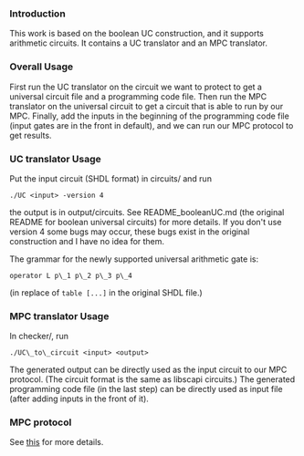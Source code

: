 ### Introduction
This work is based on the boolean UC construction, and it supports arithmetic circuits. It contains a UC translator and an MPC translator.

### Overall Usage
First run the UC translator on the circuit we want to protect to get a universal circuit file and a programming code file. Then run the MPC translator on the universal circuit to get a circuit that is able to run by our MPC. Finally, add the inputs in the beginning of the programming code file (input gates are in the front in default), and we can run our MPC protocol to get results.

### UC translator Usage
Put the input circuit (SHDL format) in circuits/ and run
```
./UC <input> -version 4
```
the output is in output/circuits. See README\_booleanUC.md (the original README for boolean universal circuits) for more details. If you don't use version 4 some bugs may occur, these bugs exist in the original construction and I have no idea for them.

The grammar for the newly supported universal arithmetic gate is:
```
operator L p\_1 p\_2 p\_3 p\_4
```
(in replace of `table [...]` in the original SHDL file.)

### MPC translator Usage
In checker/, run
```
./UC\_to\_circuit <input> <output>
```
The generated output can be directly used as the input circuit to our MPC protocol. (The circuit format is the same as libscapi circuits.) The generated programming code file (in the last step) can be directly used as input file (after adding inputs in the front of it).

### MPC protocol
See [this](https://github.com/hanjunLi/MPCHonestMajorityNoTriples) for more details.
